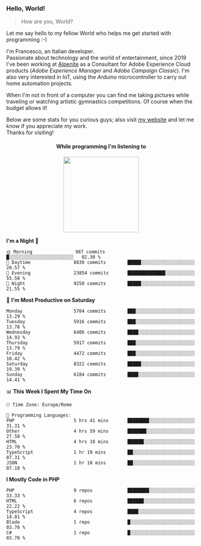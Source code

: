 ### Hello, World!

> How are you, World?

Let me say hello to my fellow World who helps me get started with programming :-)

I'm Francesco, an Italian developer.  
Passionate about technology and the world of entertainment, since 2019 I've been working at [Alpenite](https://www.alpenite.com) as a Consultant for Adobe Experience Cloud products (*Adobe Experience Manager* and *Adobe Campaign Classic*). I'm also very interested in IoT, using the *Arduino* microcontroller to carry out home automation projects.

When I'm not in front of a computer you can find me taking pictures while traveling or watching artistic gymnastics competitions. Of course when the budget allows it!

Below are some stats for you curious guys; also visit [my website](https://www.francescorega.eu) and let me know if you appreciate my work.  
Thanks for visiting!

<div align="center">
  <h4>While programming I'm listening to</h4>
  <a href="https://apps.francescorega.eu/now-playing/11147232609" target="_blank"><img src="https://apps.francescorega.eu/now-playing/11147232609" width="200"></a>
</div>

<!--START_SECTION:waka-->
**I'm a Night 🦉** 

```text
🌞 Morning                987 commits         █░░░░░░░░░░░░░░░░░░░░░░░░   02.30 % 
🌆 Daytime                8830 commits        █████░░░░░░░░░░░░░░░░░░░░   20.57 % 
🌃 Evening                23854 commits       ██████████████░░░░░░░░░░░   55.58 % 
🌙 Night                  9250 commits        █████░░░░░░░░░░░░░░░░░░░░   21.55 % 
```
📅 **I'm Most Productive on Saturday** 

```text
Monday                   5704 commits        ███░░░░░░░░░░░░░░░░░░░░░░   13.29 % 
Tuesday                  5916 commits        ███░░░░░░░░░░░░░░░░░░░░░░   13.78 % 
Wednesday                6406 commits        ████░░░░░░░░░░░░░░░░░░░░░   14.93 % 
Thursday                 5917 commits        ███░░░░░░░░░░░░░░░░░░░░░░   13.79 % 
Friday                   4472 commits        ███░░░░░░░░░░░░░░░░░░░░░░   10.42 % 
Saturday                 8322 commits        █████░░░░░░░░░░░░░░░░░░░░   19.39 % 
Sunday                   6184 commits        ████░░░░░░░░░░░░░░░░░░░░░   14.41 % 
```


📊 **This Week I Spent My Time On** 

```text
🕑︎ Time Zone: Europe/Rome

💬 Programming Languages: 
PHP                      5 hrs 41 mins       ████████░░░░░░░░░░░░░░░░░   31.31 % 
Other                    4 hrs 59 mins       ███████░░░░░░░░░░░░░░░░░░   27.50 % 
HTML                     4 hrs 18 mins       ██████░░░░░░░░░░░░░░░░░░░   23.70 % 
TypeScript               1 hr 19 mins        ██░░░░░░░░░░░░░░░░░░░░░░░   07.31 % 
JSON                     1 hr 18 mins        ██░░░░░░░░░░░░░░░░░░░░░░░   07.18 % 
```

**I Mostly Code in PHP** 

```text
PHP                      9 repos             ████████░░░░░░░░░░░░░░░░░   33.33 % 
HTML                     6 repos             ██████░░░░░░░░░░░░░░░░░░░   22.22 % 
TypeScript               4 repos             ████░░░░░░░░░░░░░░░░░░░░░   14.81 % 
Blade                    1 repo              █░░░░░░░░░░░░░░░░░░░░░░░░   03.70 % 
C#                       1 repo              █░░░░░░░░░░░░░░░░░░░░░░░░   03.70 % 
```




<!--END_SECTION:waka-->

